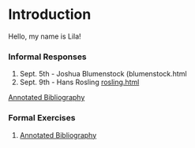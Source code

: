 # Introduction

Hello, my name is Lila! 

### Informal Responses

1. Sept. 5th - Joshua Blumenstock (blumenstock.html
2. Sept. 9th - Hans Rosling [rosling.html](...)

[Annotated Bibliography](...)

### Formal Exercises

1. [Annotated Bibliography](...)
